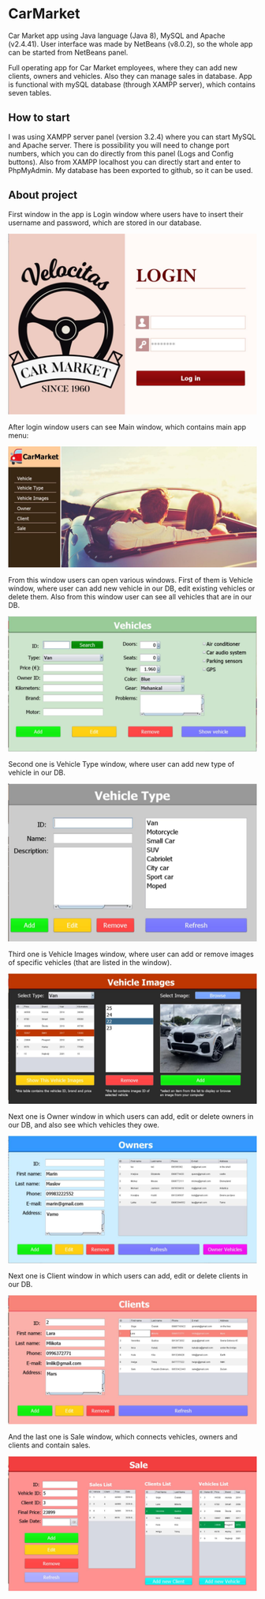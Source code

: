 # CarMarket
Car Market app using Java language (Java 8), MySQL and Apache (v2.4.41). User interface was made by NetBeans (v8.0.2), so the whole app can be started from NetBeans panel. 

Full operating app for Car Market employees, where they can add new clients, owners and vehicles. Also they can manage sales in database.
App is functional with mySQL database (through XAMPP server), which contains seven tables. 

## How to start
I was using XAMPP server panel (version 3.2.4) where you can start MySQL and Apache server. There is possibility you will need to change port numbers, which you can do directly from this panel (Logs and Config buttons). Also from XAMPP localhost you can directly start and enter to PhpMyAdmin. My database has been exported to github, so it can be used. 

## About project
First window in the app is Login window where users have to insert their username and password, which are stored in our database.

![Login](Screenshots/login_window.jpg)

After login window users can see Main window, which contains main app menu: 

![Login](Screenshots/main_window.jpg)

From this window users can open various windows. First of them is Vehicle window, where user can add new vehicle in our DB, edit 
existing vehicles or delete them. Also from this window user can see all vehicles that are in our DB. 

![Login](Screenshots/vehicles_window.jpg)

Second one is Vehicle Type window, where user can add new type of vehicle in our DB. 

![Login](Screenshots/vehicle_type.jpg)

Third one is Vehicle Images window, where user can add or remove images of specific vehicles (that are listed in the window).

![Login](Screenshots/vehicle_image.jpg)

Next one is Owner window in which users can add, edit or delete owners in our DB, and also see which vehicles they owe.

![Login](Screenshots/owners_window.jpg)

Next one is Client window in which users can add, edit or delete clients in our DB.

![Login](Screenshots/clients_window.jpg)

And the last one is Sale window, which connects vehicles, owners and clients and contain sales. 

![Login](Screenshots/sale_window.jpg)


